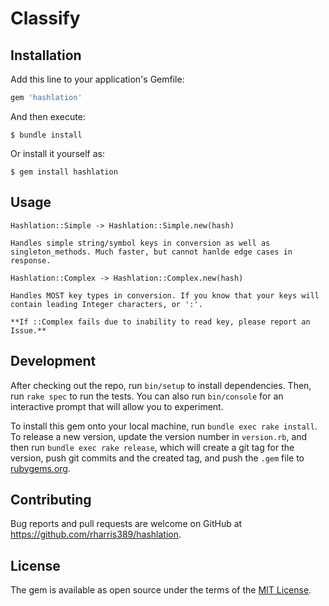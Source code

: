 # Classify

## Installation

Add this line to your application's Gemfile:

```ruby
gem 'hashlation'
```

And then execute:

    $ bundle install

Or install it yourself as:

    $ gem install hashlation

## Usage

    Hashlation::Simple -> Hashlation::Simple.new(hash) 
    
    Handles simple string/symbol keys in conversion as well as singleton_methods. Much faster, but cannot hanlde edge cases in response. 

    Hashlation::Complex -> Hashlation::Complex.new(hash) 
    
    Handles MOST key types in conversion. If you know that your keys will contain leading Integer characters, or ':'.
    
    **If ::Complex fails due to inability to read key, please report an Issue.**

## Development

After checking out the repo, run `bin/setup` to install dependencies. Then, run `rake spec` to run the tests. You can also run `bin/console` for an interactive prompt that will allow you to experiment.

To install this gem onto your local machine, run `bundle exec rake install`. To release a new version, update the version number in `version.rb`, and then run `bundle exec rake release`, which will create a git tag for the version, push git commits and the created tag, and push the `.gem` file to [rubygems.org](https://rubygems.org).

## Contributing

Bug reports and pull requests are welcome on GitHub at https://github.com/rharris389/hashlation.

## License

The gem is available as open source under the terms of the [MIT License](https://opensource.org/licenses/MIT).
